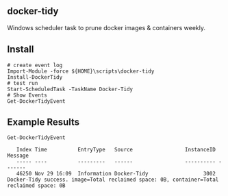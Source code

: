## docker-tidy
Windows scheduler task to prune docker images & containers weekly.

## Install
```
# create event log
Import-Module -force ${HOME}\scripts\docker-tidy
Install-DockerTidy
# test run
Start-ScheduledTask -TaskName Docker-Tidy
# Show Events
Get-DockerTidyEvent
```

## Example Results
```
Get-DockerTidyEvent

   Index Time          EntryType   Source                 InstanceID Message
   ----- ----          ---------   ------                 ---------- -------
   46250 Nov 29 16:09  Information Docker-Tidy                  3002 Docker-Tidy success. image=Total reclaimed space: 0B, container=Total reclaimed space: 0B
```